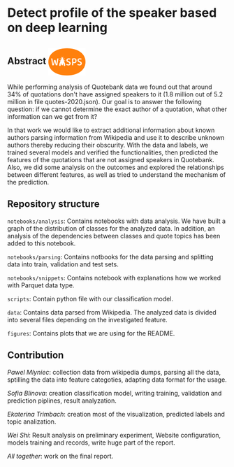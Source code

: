 # Detect profile of the speaker based on deep learning

## Abstract                                             <img align='center' src='figures/logo.png'>

While performing analysis of Quotebank data we found out that around 34% of quotations don't have assigned speakers to it (1.8 million out of 5.2 million in file quotes-2020.json). Our goal is to answer the following question: if we cannot determine the exact author of a quotation, what other information can we get from it?

In that work we would like to extract additional information about known authors parsing information from Wikipedia and use it to describe unknown authors thereby reducing their obscurity. With the data and labels, we trained several models and verified the functionalities, then predicted the features of the quotations that are not assigned speakers in Quotebank. Also, we did some analysis on the outcomes and explored the relationships between different features, as well as tried to understand the mechanism of the prediction.

## Repository structure

```notebooks/analysis```: Contains notebooks with data analysis. We have built a graph of the distribution of classes for the analyzed data. In addition, an analysis of the dependencies between classes and quote topics has been added to this notebook.

```notebooks/parsing```: Contains notbooks for the data parsing and splitting data into train, validation and test sets.

```notebooks/snippets```: Contains notebook with explanations how we worked with Parquet data type.

```scripts```: Contain python file with our classification model.

```data```: Contains  data parsed from Wikipedia. The analyzed data is divided into several files depending on the investigated feature.

```figures```: Contains plots that we are using for the README.

## Contribution

_Pawel Mlyniec_: collection data from wikipedia dumps, parsing all the data, sptilling the data into feature categoties, adapting data format for the usage.

_Sofia Blinova_: creation classification model, writing training, validation and prediction piplines, result analyzation.

_Ekaterina Trimbach_: creation most of the visualization, predicted labels and topic analization.

_Wei Shi_: Result analysis on preliminary experiment, Website configuration, models training and records, write huge part of the report.

_All together_: work on the final report.


